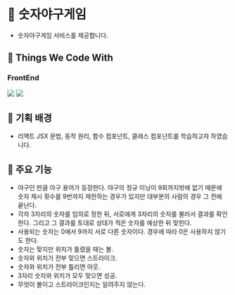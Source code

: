 # 🚀 숫자야구게임
- 숫자야구게임 서비스를 제공합니다.

## **🌈 Things We Code With**
<section>
    <h3>FrontEnd</h3>
<div>
    <img src="https://img.shields.io/badge/react-%2320232a.svg?style=for-the-badge&logo=react&logoColor=%2361DAFB">
    <img src="https://img.shields.io/badge/javascript-%23323330.svg?style=for-the-badge&logo=javascript&logoColor=%23F7DF1E">
</div>
</section>

## **💪 기획 배경**
- 리액트 JSX 문법, 동작 원리, 함수 컴포넌트, 클래스 컴포넌트를 학습하고자 하였습니다.

## **💪 주요 기능**
- 야구인 만큼 야구 용어가 등장한다. 야구의 정규 이닝이 9회까지밖에 없기 때문에 숫자 제시 횟수를 9번까지 제한하는 경우가 있지만 대부분의 사람의 경우 그 전에 끝난다.
- 각자 3자리의 숫자를 임의로 정한 뒤, 서로에게 3자리의 숫자를 불러서 결과를 확인한다. 그리고 그 결과를 토대로 상대가 적은 숫자를 예상한 뒤 맞힌다.
- 사용되는 숫자는 0에서 9까지 서로 다른 숫자이다. 경우에 따라 0은 사용하지 않기도 한다.
- 숫자는 맞지만 위치가 틀렸을 때는 볼.
- 숫자와 위치가 전부 맞으면 스트라이크.
- 숫자와 위치가 전부 틀리면 아웃.
- 3자리 숫자와 위치가 모두 맞으면 성공.
- 무엇이 볼이고 스트라이크인지는 알려주지 않는다.
